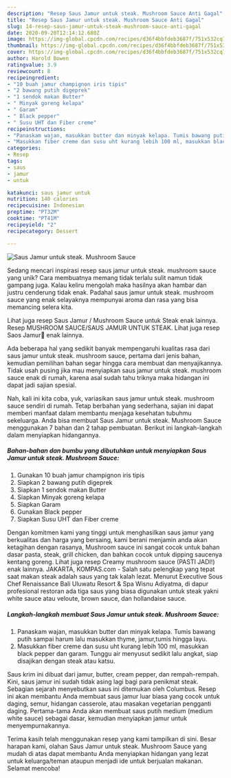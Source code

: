 ```yaml
---
description: "Resep Saus Jamur untuk steak. Mushroom Sauce Anti Gagal"
title: "Resep Saus Jamur untuk steak. Mushroom Sauce Anti Gagal"
slug: 14-resep-saus-jamur-untuk-steak-mushroom-sauce-anti-gagal
date: 2020-09-20T12:14:12.680Z
image: https://img-global.cpcdn.com/recipes/d36f4bbfdeb3687f/751x532cq70/saus-jamur-untuk-steak-mushroom-sauce-foto-resep-utama.jpg
thumbnail: https://img-global.cpcdn.com/recipes/d36f4bbfdeb3687f/751x532cq70/saus-jamur-untuk-steak-mushroom-sauce-foto-resep-utama.jpg
cover: https://img-global.cpcdn.com/recipes/d36f4bbfdeb3687f/751x532cq70/saus-jamur-untuk-steak-mushroom-sauce-foto-resep-utama.jpg
author: Harold Bowen
ratingvalue: 3.9
reviewcount: 8
recipeingredient:
- "10 buah jamur champignon iris tipis"
- "2 bawang putih digeprek"
- "1 sendok makan Butter"
- " Minyak goreng kelapa"
- " Garam"
- " Black pepper"
- " Susu UHT dan Fiber creme"
recipeinstructions:
- "Panaskam wajan, masukkan butter dan minyak kelapa. Tumis bawang putih sampai harum lalu masukkan thyme, jamur,tumis hingga layu."
- "Masukkan fiber creme dan susu uht kurang lebih 100 ml, masukkan black pepper dan garam. Tunggu air menyusut sedikit lalu angkat, siap disajikan dengan steak atau katsu."
categories:
- Resep
tags:
- saus
- jamur
- untuk

katakunci: saus jamur untuk 
nutrition: 140 calories
recipecuisine: Indonesian
preptime: "PT32M"
cooktime: "PT41M"
recipeyield: "2"
recipecategory: Dessert

---
```



![Saus Jamur untuk steak. Mushroom Sauce](https://img-global.cpcdn.com/recipes/d36f4bbfdeb3687f/751x532cq70/saus-jamur-untuk-steak-mushroom-sauce-foto-resep-utama.jpg)

Sedang mencari inspirasi resep saus jamur untuk steak. mushroom sauce yang unik? Cara membuatnya memang tidak terlalu sulit namun tidak gampang juga. Kalau keliru mengolah maka hasilnya akan hambar dan justru cenderung tidak enak. Padahal saus jamur untuk steak. mushroom sauce yang enak selayaknya mempunyai aroma dan rasa yang bisa memancing selera kita.

Lihat juga resep Saus Jamur / Mushroom Sauce untuk Steak enak lainnya. Resep MUSHROOM SAUCE/SAUS JAMUR UNTUK STEAK. Lihat juga resep Saos Jamur🍄 enak lainnya.

Ada beberapa hal yang sedikit banyak mempengaruhi kualitas rasa dari saus jamur untuk steak. mushroom sauce, pertama dari jenis bahan, kemudian pemilihan bahan segar hingga cara membuat dan menyajikannya. Tidak usah pusing jika mau menyiapkan saus jamur untuk steak. mushroom sauce enak di rumah, karena asal sudah tahu triknya maka hidangan ini dapat jadi sajian spesial.


Nah, kali ini kita coba, yuk, variasikan saus jamur untuk steak. mushroom sauce sendiri di rumah. Tetap berbahan yang sederhana, sajian ini dapat memberi manfaat dalam membantu menjaga kesehatan tubuhmu sekeluarga. Anda bisa membuat Saus Jamur untuk steak. Mushroom Sauce menggunakan 7 bahan dan 2 tahap pembuatan. Berikut ini langkah-langkah dalam menyiapkan hidangannya.

<!--inarticleads1-->

##### Bahan-bahan dan bumbu yang dibutuhkan untuk menyiapkan Saus Jamur untuk steak. Mushroom Sauce:

1. Gunakan 10 buah jamur champignon iris tipis
1. Siapkan 2 bawang putih digeprek
1. Siapkan 1 sendok makan Butter
1. Siapkan  Minyak goreng kelapa
1. Siapkan  Garam
1. Gunakan  Black pepper
1. Siapkan  Susu UHT dan Fiber creme


Dengan komitmen kami yang tinggi untuk menghasilkan saus jamur yang berkualitas dan harga yang bersaing, kami berani menjamin anda akan ketagihan dengan rasanya, Mushroom sauce ini sangat cocok untuk bahan dasar pasta, steak, grill chicken, dan bahkan cocok untuk dipping saucenya kentang goreng. Lihat juga resep Creamy mushroom sauce (PASTI JADI!) enak lainnya. JAKARTA, KOMPAS.com - Salah satu pelengkap yang tepat saat makan steak adalah saus yang tak kalah lezat. Menurut Executive Sous Chef Renaissance Bali Uluwatu Resort &amp; Spa Wisnu Adiyatma, di dapur profesional restoran ada tiga saus yang biasa digunakan untuk steak yakni white sauce atau veloute, brown sauce, dan hollandaise sauce. 

<!--inarticleads2-->

##### Langkah-langkah membuat Saus Jamur untuk steak. Mushroom Sauce:

1. Panaskam wajan, masukkan butter dan minyak kelapa. Tumis bawang putih sampai harum lalu masukkan thyme, jamur,tumis hingga layu.
1. Masukkan fiber creme dan susu uht kurang lebih 100 ml, masukkan black pepper dan garam. Tunggu air menyusut sedikit lalu angkat, siap disajikan dengan steak atau katsu.


Saus krim ini dibuat dari jamur, butter, cream pepper, dan rempah-rempah. Kini, saus jamur ini sudah tidak asing lagi bagi para penikmat steak. Sebagian sejarah menyebutkan saus ini ditemukan oleh Columbus. Resep ini akan membantu Anda membuat saus jamur luar biasa yang cocok untuk daging, semur, hidangan casserole, atau masakan vegetarian pengganti daging. Pertama-tama Anda akan membuat saus putih medium (medium white sauce) sebagai dasar, kemudian menyiapkan jamur untuk menyempurnakannya. 

Terima kasih telah menggunakan resep yang kami tampilkan di sini. Besar harapan kami, olahan Saus Jamur untuk steak. Mushroom Sauce yang mudah di atas dapat membantu Anda menyiapkan hidangan yang lezat untuk keluarga/teman ataupun menjadi ide untuk berjualan makanan. Selamat mencoba!
